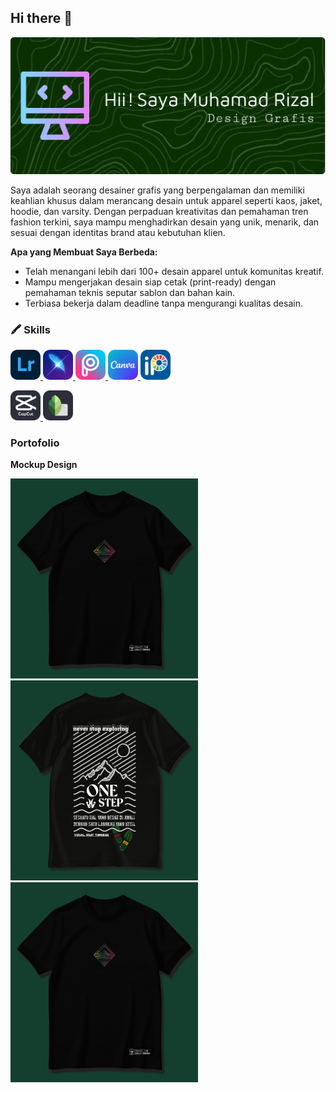 ## Hi there 👋

![Header](./github-header-image.png)

Saya adalah seorang desainer grafis yang berpengalaman dan memiliki keahlian khusus dalam merancang desain untuk apparel seperti kaos, jaket, hoodie, dan varsity. Dengan perpaduan kreativitas dan pemahaman tren fashion terkini, saya mampu menghadirkan desain yang unik, menarik, dan sesuai dengan identitas brand atau kebutuhan klien.

**Apa yang Membuat Saya Berbeda:**
- Telah menangani lebih dari 100+ desain apparel untuk komunitas kreatif.
- Mampu mengerjakan desain siap cetak (print-ready) dengan pemahaman teknis seputar sablon dan bahan kain.
- Terbiasa bekerja dalam deadline tanpa mengurangi kualitas desain.

### 🖍 Skills

<p>
  <a href="#">
    <img alt="Lightroom" src="https://raw.githubusercontent.com/MhmmdRizall/MhmmdRizall/main/Lighroom-icon.png" width="48" height="48"/>
  </a>
  <a href="#">
    <img alt="Lightx" src="https://raw.githubusercontent.com/MhmmdRizall/MhmmdRizall/main/Lightx-icon.png" width="48" height="48"/>
  </a>
  <a href="#">
    <img alt="Picsart" src="https://raw.githubusercontent.com/MhmmdRizall/MhmmdRizall/main/Pisart-icon.png" width="48" height="48"/>
  </a>
  <a href="#">
    <img alt="Canva" src="https://raw.githubusercontent.com/MhmmdRizall/MhmmdRizall/main/Canva-icon.png" width="48" height="48"/>
  </a>
  <a href="#">
    <img alt="Ibispaint" src="https://raw.githubusercontent.com/MhmmdRizall/MhmmdRizall/main/Ibizpain-icon.png" width="48" height="48"/>
  </a>
</p>
<p>
  <a href="#">
    <img alt="CapCut" src="https://raw.githubusercontent.com/MhmmdRizall/MhmmdRizall/main/Capcut-icon.png" width="48" height="48"/>
  </a>
  <a href="#">
    <img alt="Snapseed" src="https://raw.githubusercontent.com/MhmmdRizall/MhmmdRizall/main/Snapseed-icon.png" width="48" height="48"/>
  </a>
</p>

### Portofolio
**Mockup Design**
<div>
      <img alt="Mockup Design" src="./20250523_192257.jpg?raw=true" width="300" height="320" />
<img alt="Mockup Design" src="./20250523_191927.jpg?raw=true" width="300" height="320" />
      <img alt="Mockup Design" src="./20250523_192257.jpg?raw=true" width="300" height="320" />
    </div>
